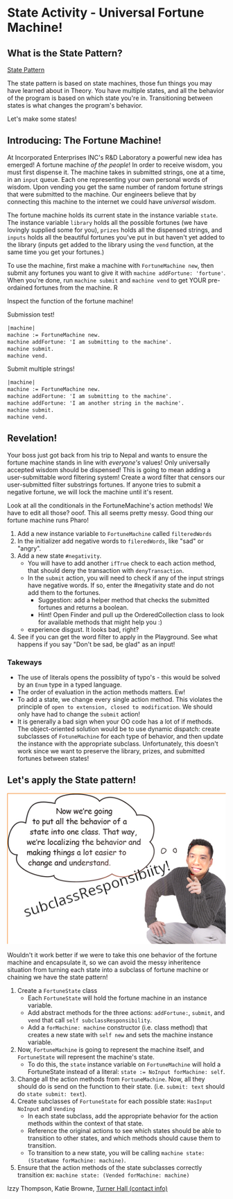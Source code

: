 # State Activity - Universal Fortune Machine!

## What is the State Pattern?

[State Pattern](https://www.google.com/url?q=https%3A%2F%2Flearning.oreilly.com%2Flibrary%2Fview%2Fhead-first-design%2F9781492077992%2Fch10.html%23sharpen_your_pencil-id000312&sa=D&sntz=1&usg=AOvVaw3IR7fqrzyzeeQdLOClNHn_)

The state pattern is based on state machines, those fun things you may have learned about in Theory. You have multiple states, and all the behavior of the program is based on which state you're in. Transitioning between states is what changes the program's behavior.

Let's make some states!

## Introducing: The Fortune Machine!

At Incorporated Enterprises INC's R&D Laboratory a powerful new idea has emerged! A fortune machine *of the people*!
In order to receive wisdom, you must first dispense it. The machine takes in submitted strings, one at a time, in an `input` queue. Each one representing your own personal words of wisdom. Upon vending you get the same number of random fortune strings that were submitted to the machine. Our engineers believe that by connecting this machine to the internet we could have *universal wisdom*.

The fortune machine holds its current state in the instance variable `state`. The instance variable `library` holds all the possible fortunes (we have lovingly supplied some for you), `prizes` holds all the dispensed strings, and `inputs` holds all the beautiful fortunes you've put in but haven't yet added to the library (inputs get added to the library using the `vend` function, at the same time you get your fortunes.)

To use the machine, first make a machine with `FortuneMachine new`, then submit any fortunes you want to give it with `machine addFortune: 'fortune'`. When you're done, run `machine submit` and `machine vend` to get YOUR pre-ordained fortunes from the machine. R

Inspect the function of the fortune machine!

Submission test!

```smalltalk
|machine|
machine := FortuneMachine new.
machine addFortune: 'I am submitting to the machine'.
machine submit.
machine vend.
```

Submit multiple strings!

```smalltalk
|machine|
machine := FortuneMachine new.
machine addFortune: 'I am submitting to the machine'.
machine addFortune: 'I am another string in the machine'.
machine submit.
machine vend.
```
## Revelation!
Your boss just got back from his trip to Nepal and wants to ensure the fortune machine stands in line with *everyone's* values! Only universally accepted wisdom should be dispensed! This is going to mean adding a user-submittable word filtering system! Create a word filter that censors our user-submitted filter substrings fortunes. If anyone tries to submit a negative fortune, we will lock the machine until it's resent.

Look at all the conditionals in the FortuneMachine's action methods! We have to edit all those? ooof. This all seems pretty messy. Good thing our fortune machine runs Pharo!

1. Add a new instance variable to `FortuneMachine` called `filteredWords`
2. In the initializer add negative words to `fileredWords`, like "sad" or "angry".
3. Add a new state `#negativity`.
   - You will have to add another `ifTrue` check to each action method, that should deny the transaction with `denyTransaction`.
   - In the `submit` action, you will need to check if any of the input strings have negative words. If so, enter the #negativity state and do not add them to the fortunes.
     - Suggestion: add a helper method that checks the submitted fortunes and returns a boolean.
     - Hint! Open Finder and pull up the OrderedCollection class to look for available methods that might help you :)
   - experience disgust. It looks bad, right?
4. See if you can get the word filter to apply in the Playground. See what happens if you say "Don't be sad, be glad" as an input!
 
### Takeways
- The use of literals opens the possiblity of typo's - this would be solved by an `Enum` type in a typed language.
- The order of evaluation in the action methods matters. Ew!
- To add a state, we change every single action method. This violates the principle of `open to extension, closed to modification`. We should only have had to change the `submit` action!
- It is generally a bad sign when your OO code has a lot of if methods. The object-oriented solution would be to use dynamic dispatch: create subclasses of `FotuneMachine` for each type of behavior, and then update the instance with the appropriate subclass. Unfortunately, this doesn't work since we want to preserve the library, prizes, and submitted fortunes between states!
 
## Let's apply the State pattern!

![Now we're going to put all the behavior of a state into one class.](now.png)

Wouldn't it work better if we were to take this one behavior of the fortune machine and encapsulate it, so we can avoid the messy inheritence situation from turning each state into a subclass of fortune machine or chaining we have the state pattern!

1. Create a `FortuneState` class
   - Each `FortuneState` will hold the fortune machine in an instance variable.
   - Add abstract methods for the three actions: `addFortune:`, `submit`, and `vend` that call `self subclassResponsibility`. 
   - Add a `forMachine: machine` constructor (i.e. class method) that creates a new state with `self new` and sets the machine instance variable.
2. Now, `FortuneMachine` is going to represent the machine itself, and `FortuneState` will represent the machine's state.
   - To do this, the `state` instance variable on `FortuneMachine` will hold a FortuneState instead of a literal: `state := NoInput forMachine: self`.
3. Change all the action methods from `FortuneMachine`. Now, all they should do is send on the function to their state. (i.e.  `submit: text` should do `state submit: text`).
4. Create subclasses  of `FortuneState` for each possible state: `HasInput` `NoInput` and `Vending`
   - In each state subclass, add the appropriate behavior for the action methods within the context of that state.
   - Reference the original actions to see which states should be able to transition to other states, and which methods should cause them to transition.
   - To transition to a new state, you will be calling `machine state: (StateName forMachine: machine)`. 
7. Ensure that the action methods of the state subclasses correctly transition ex: `machine state: (Vended forMachine: machine)`

Izzy Thompson, Katie Browne, [Turner Hall (contact info)](https://gnu3.xyz/)


